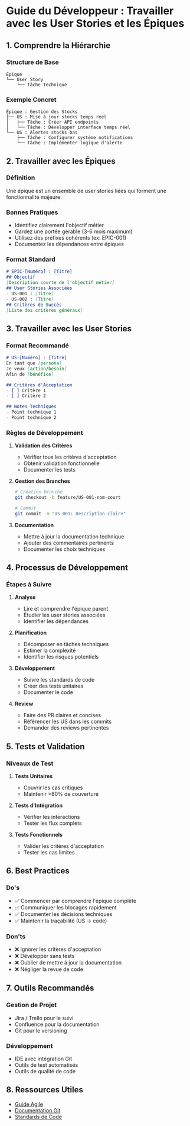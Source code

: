 # Guide du Développeur : Travailler avec les User Stories et les Épiques

## 1. Comprendre la Hiérarchie

### Structure de Base
```
Épique
└── User Story
    └── Tâche Technique
```

### Exemple Concret
```
Épique : Gestion des Stocks
├── US : Mise à jour stocks temps réel
│   ├── Tâche : Créer API endpoints
│   └── Tâche : Développer interface temps réel
└── US : Alertes stocks bas
    ├── Tâche : Configurer système notifications
    └── Tâche : Implémenter logique d'alerte
```

## 2. Travailler avec les Épiques

### Définition
Une épique est un ensemble de user stories liées qui forment une fonctionnalité majeure.

### Bonnes Pratiques
- Identifiez clairement l'objectif métier
- Gardez une portée gérable (3-6 mois maximum)
- Utilisez des préfixes cohérents (ex: EPIC-001)
- Documentez les dépendances entre épiques

### Format Standard
```markdown
# EPIC-[Numéro] : [Titre]
## Objectif
[Description courte de l'objectif métier]
## User Stories Associées
- US-001 : [Titre]
- US-002 : [Titre]
## Critères de Succès
[Liste des critères généraux]
```

## 3. Travailler avec les User Stories

### Format Recommandé
```markdown
# US-[Numéro] : [Titre]
En tant que [persona]
Je veux [action/besoin]
Afin de [bénéfice]

## Critères d'Acceptation
- [ ] Critère 1
- [ ] Critère 2

## Notes Techniques
- Point technique 1
- Point technique 2
```

### Règles de Développement
1. **Validation des Critères**
   - Vérifier tous les critères d'acceptation
   - Obtenir validation fonctionnelle
   - Documenter les tests

2. **Gestion des Branches**
   ```bash
   # Création branche
   git checkout -b feature/US-001-nom-court
   
   # Commit
   git commit -m "US-001: Description claire"
   ```

3. **Documentation**
   - Mettre à jour la documentation technique
   - Ajouter des commentaires pertinents
   - Documenter les choix techniques

## 4. Processus de Développement

### Étapes à Suivre
1. **Analyse**
   - Lire et comprendre l'épique parent
   - Étudier les user stories associées
   - Identifier les dépendances

2. **Planification**
   - Décomposer en tâches techniques
   - Estimer la complexité
   - Identifier les risques potentiels

3. **Développement**
   - Suivre les standards de code
   - Créer des tests unitaires
   - Documenter le code

4. **Review**
   - Faire des PR claires et concises
   - Référencer les US dans les commits
   - Demander des reviews pertinentes

## 5. Tests et Validation

### Niveaux de Test
1. **Tests Unitaires**
   - Couvrir les cas critiques
   - Maintenir >80% de couverture

2. **Tests d'Intégration**
   - Vérifier les interactions
   - Tester les flux complets

3. **Tests Fonctionnels**
   - Valider les critères d'acceptation
   - Tester les cas limites

## 6. Best Practices

### Do's
- ✅ Commencer par comprendre l'épique complète
- ✅ Communiquer les blocages rapidement
- ✅ Documenter les décisions techniques
- ✅ Maintenir la traçabilité (US → code)

### Don'ts
- ❌ Ignorer les critères d'acceptation
- ❌ Développer sans tests
- ❌ Oublier de mettre à jour la documentation
- ❌ Négliger la revue de code

## 7. Outils Recommandés

### Gestion de Projet
- Jira / Trello pour le suivi
- Confluence pour la documentation
- Git pour le versioning

### Développement
- IDE avec intégration Git
- Outils de test automatisés
- Outils de qualité de code

## 8. Ressources Utiles

- [Guide Agile](lien)
- [Documentation Git](lien)
- [Standards de Code](lien)
